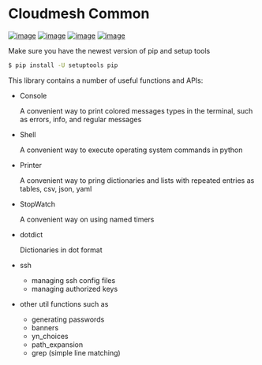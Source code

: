 # Cloudmesh Common

[![image](https://img.shields.io/travis/TankerHQ/cloudmesh-common.svg?branch=master)](https://travis-ci.org/TankerHQ/cloudmesn-common)
[![image](https://img.shields.io/pypi/pyversions/cloudmesh-common.svg)](https://pypi.org/project/cloudmesh-common)
[![image](https://img.shields.io/pypi/v/cloudmesh-common.svg)](https://pypi.org/project/cloudmesh-common/)
[![image](https://img.shields.io/github/license/TankerHQ/python-cloudmesh-common.svg)](https://github.com/TankerHQ/python-cloudmesh-common/blob/master/LICENSE)


Make sure you have the newest version of pip and setup tools

```bash
$ pip install -U setuptools pip
```


This library contains a number of useful functions and APIs:

* Console

  A convenient way to print colored messages types in the terminal,
  such as errors, info, and regular messages

* Shell

  A convenient way to execute operating system commands in python

* Printer

  A convenient way to pring dictionaries and lists with repeated
  entries as tables, csv, json, yaml

* StopWatch

  A convenient way on using named timers

* dotdict

  Dictionaries in dot format

* ssh

  * managing ssh config files
  * managing authorized keys

* other util functions such as

  * generating passwords
  * banners
  * yn_choices
  * path_expansion
  * grep (simple line matching)
